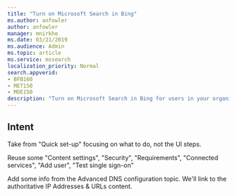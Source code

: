 ```yaml
---
title: "Turn on Microsoft Search in Bing"
ms.author: anfowler
author: anfowler
manager: mnirkhe
ms.date: 03/21/2019
ms.audience: Admin
ms.topic: article
ms.service: mssearch
localization_priority: Normal
search.appverid:
- BFB160
- MET150
- MOE150
description: "Turn on Microsoft Search in Bing for users in your organization."
---
```

## Intent
Take from "Quick set-up" focusing on what to do, not the UI steps. 

Reuse some "Content settings", "Security", "Requirements",  "Connected services", "Add user", "Test single sign-on"

Add some info from the Advanced DNS configuration topic. We'll link to the authoritative IP Addresses & URLs content. 